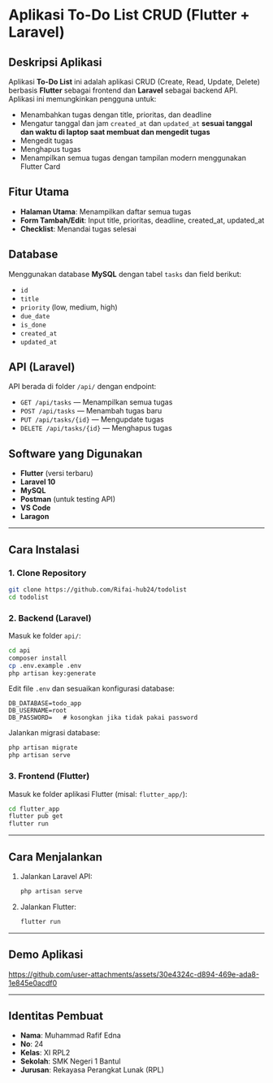# Aplikasi To-Do List CRUD (Flutter + Laravel)

## Deskripsi Aplikasi
Aplikasi **To-Do List** ini adalah aplikasi CRUD (Create, Read, Update, Delete) berbasis **Flutter** sebagai frontend dan **Laravel** sebagai backend API. Aplikasi ini memungkinkan pengguna untuk:
- Menambahkan tugas dengan title, prioritas, dan deadline
- Mengatur tanggal dan jam `created_at` dan `updated_at` **sesuai tanggal dan waktu di laptop saat membuat dan mengedit tugas**
- Mengedit tugas
- Menghapus tugas 
- Menampilkan semua tugas dengan tampilan modern menggunakan Flutter Card

## Fitur Utama
- **Halaman Utama**: Menampilkan daftar semua tugas
- **Form Tambah/Edit**: Input title, prioritas, deadline, created_at, updated_at
- **Checklist**: Menandai tugas selesai

## Database
Menggunakan database **MySQL** dengan tabel `tasks` dan field berikut:
- `id`
- `title`
- `priority` (low, medium, high)
- `due_date`
- `is_done`
- `created_at`
- `updated_at`

## API (Laravel)
API berada di folder `/api/` dengan endpoint:
- `GET /api/tasks` — Menampilkan semua tugas
- `POST /api/tasks` — Menambah tugas baru
- `PUT /api/tasks/{id}` — Mengupdate tugas
- `DELETE /api/tasks/{id}` — Menghapus tugas

## Software yang Digunakan
- **Flutter** (versi terbaru)
- **Laravel 10**
- **MySQL**
- **Postman** (untuk testing API)
- **VS Code**
- **Laragon**

---

## Cara Instalasi

### 1. Clone Repository
```bash
git clone https://github.com/Rifai-hub24/todolist
cd todolist
```

### 2. Backend (Laravel)
Masuk ke folder `api/`:

```bash
cd api
composer install
cp .env.example .env
php artisan key:generate
```

Edit file `.env` dan sesuaikan konfigurasi database:
```
DB_DATABASE=todo_app
DB_USERNAME=root
DB_PASSWORD=   # kosongkan jika tidak pakai password
```

Jalankan migrasi database:
```bash
php artisan migrate
php artisan serve
```

### 3. Frontend (Flutter)
Masuk ke folder aplikasi Flutter (misal: `flutter_app/`):

```bash
cd flutter_app
flutter pub get
flutter run
```

---

## Cara Menjalankan

1. Jalankan Laravel API:
   ```bash
   php artisan serve
   ```
2. Jalankan Flutter:
   ```bash
   flutter run
   ```

---

## Demo Aplikasi
 


https://github.com/user-attachments/assets/30e4324c-d894-469e-ada8-1e845e0acdf0



---

## Identitas Pembuat

- **Nama**: Muhammad Rafif Edna
- **No**: 24
- **Kelas**: XI RPL2
- **Sekolah**: SMK Negeri 1 Bantul
- **Jurusan**: Rekayasa Perangkat Lunak (RPL)
